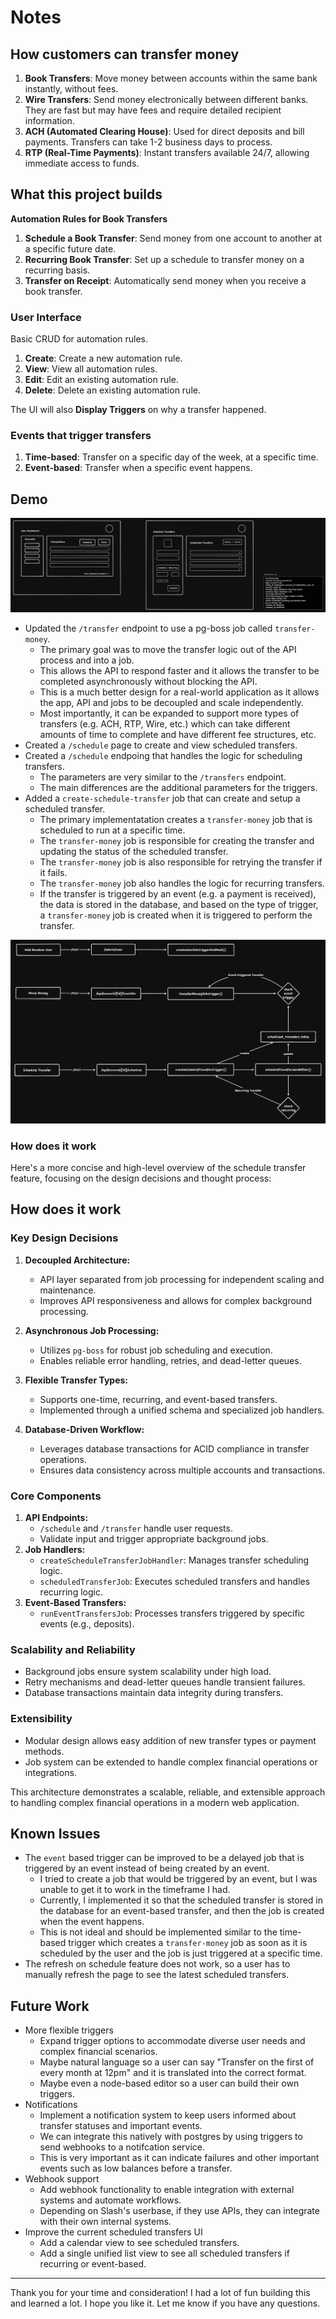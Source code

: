 # Notes

## How customers can transfer money

1. **Book Transfers**: Move money between accounts within the same bank instantly, without fees.
2. **Wire Transfers**: Send money electronically between different banks. They are fast but may have fees and require detailed recipient information.
3. **ACH (Automated Clearing House)**: Used for direct deposits and bill payments. Transfers can take 1-2 business days to process.
4. **RTP (Real-Time Payments)**: Instant transfers available 24/7, allowing immediate access to funds.

## What this project builds

**Automation Rules for Book Transfers**

1. **Schedule a Book Transfer**: Send money from one account to another at a specific future date.
2. **Recurring Book Transfer**: Set up a schedule to transfer money on a recurring basis.
3. **Transfer on Receipt**: Automatically send money when you receive a book transfer.

### User Interface

Basic CRUD for automation rules.

1. **Create**: Create a new automation rule.
2. **View**: View all automation rules.
3. **Edit**: Edit an existing automation rule.
4. **Delete**: Delete an existing automation rule.

The UI will also **Display Triggers** on why a transfer happened.

### Events that trigger transfers

1. **Time-based**: Transfer on a specific day of the week, at a specific time.
2. **Event-based**: Transfer when a specific event happens.

## Demo

![Wireframe](./docs/wireframe.png)

- Updated the `/transfer` endpoint to use a pg-boss job called `transfer-money`.
  - The primary goal was to move the transfer logic out of the API process and into a job.
  - This allows the API to respond faster and it allows the transfer to be completed asynchronously without blocking the API.
  - This is a much better design for a real-world application as it allows the app, API and jobs to be decoupled and scale independently.
  - Most importantly, it can be expanded to support more types of transfers (e.g. ACH, RTP, Wire, etc.) which can take different amounts of time to complete and have different fee structures, etc.
- Created a `/schedule` page to create and view scheduled transfers.
- Created a `/schedule` endpoing that handles the logic for scheduling transfers.
  - The parameters are very similar to the `/transfers` endpoint.
  - The main differences are the additional parameters for the triggers.
- Added a `create-schedule-transfer` job that can create and setup a scheduled transfer.
  - The primary implementatation creates a `transfer-money` job that is scheduled to run at a specific time.
  - The `transfer-money` job is responsible for creating the transfer and updating the status of the scheduled transfer.
  - The `transfer-money` job is also responsible for retrying the transfer if it fails.
  - The `transfer-money` job also handles the logic for recurring transfers.
  - If the transfer is triggered by an event (e.g. a payment is received), the data is stored in the database, and based on the type of trigger, a `transfer-money` job is created when it is triggered to perform the transfer.

![Endpoints](./docs/endpoints.png)

### How does it work

Here's a more concise and high-level overview of the schedule transfer feature, focusing on the design decisions and thought process:

## How does it work

### Key Design Decisions

1. **Decoupled Architecture:**

   - API layer separated from job processing for independent scaling and maintenance.
   - Improves API responsiveness and allows for complex background processing.

2. **Asynchronous Job Processing:**

   - Utilizes `pg-boss` for robust job scheduling and execution.
   - Enables reliable error handling, retries, and dead-letter queues.

3. **Flexible Transfer Types:**

   - Supports one-time, recurring, and event-based transfers.
   - Implemented through a unified schema and specialized job handlers.

4. **Database-Driven Workflow:**
   - Leverages database transactions for ACID compliance in transfer operations.
   - Ensures data consistency across multiple accounts and transactions.

### Core Components

1. **API Endpoints:**
   - `/schedule` and `/transfer` handle user requests.
   - Validate input and trigger appropriate background jobs.
2. **Job Handlers:**
   - `createScheduleTransferJobHandler`: Manages transfer scheduling logic.
   - `scheduledTransferJob`: Executes scheduled transfers and handles recurring logic.
3. **Event-Based Transfers:**
   - `runEventTransfersJob`: Processes transfers triggered by specific events (e.g., deposits).

### Scalability and Reliability

- Background jobs ensure system scalability under high load.
- Retry mechanisms and dead-letter queues handle transient failures.
- Database transactions maintain data integrity during transfers.

### Extensibility

- Modular design allows easy addition of new transfer types or payment methods.
- Job system can be extended to handle complex financial operations or integrations.

This architecture demonstrates a scalable, reliable, and extensible approach to handling complex financial operations in a modern web application.

## Known Issues

- The `event` based trigger can be improved to be a delayed job that is triggered by an event instead of being created by an event.
  - I tried to create a job that would be triggered by an event, but I was unable to get it to work in the timeframe I had.
  - Currently, I implemented it so that the scheduled transfer is stored in the database for an event-based transfer, and then the job is created when the event happens.
  - This is not ideal and should be implemented similar to the time-based trigger which creates a `transfer-money` job as soon as it is scheduled by the user and the job is just triggered at a specific time.
- The refresh on schedule feature does not work, so a user has to manually refresh the page to see the latest scheduled transfers.

## Future Work

- More flexible triggers
  - Expand trigger options to accommodate diverse user needs and complex financial scenarios.
  - Maybe natural language so a user can say "Transfer on the first of every month at 12pm" and it is translated into the correct format.
  - Maybe even a node-based editor so a user can build their own triggers.
- Notifications
  - Implement a notification system to keep users informed about transfer statuses and important events.
  - We can integrate this natively with postgres by using triggers to send webhooks to a notifcation service.
  - This is very important as it can indicate failures and other important events such as low balances before a transfer.
- Webhook support
  - Add webhook functionality to enable integration with external systems and automate workflows.
  - Depending on Slash's userbase, if they use APIs, they can integrate with their own internal systems.
- Improve the current scheduled transfers UI
  - Add a calendar view to see scheduled transfers.
  - Add a single unified list view to see all scheduled transfers if recurring or event-based.

---

Thank you for your time and consideration! I had a lot of fun building this and learned a lot. I hope you like it. Let me know if you have any questions.
